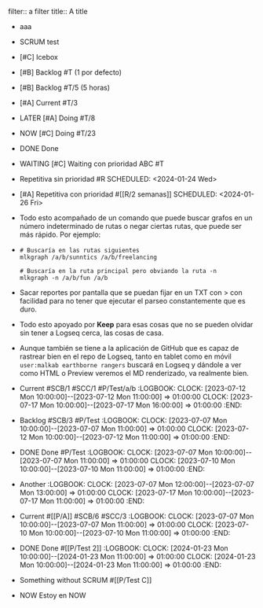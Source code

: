 filter:: a filter
title:: A title
- aaa

- SCRUM test

- [#C] Icebox

- [#B] Backlog #T (1 por defecto)

- [#B] Backlog #T/5 (5 horas)

- [#A] Current #T/3

- LATER [#A] Doing #T/8

- NOW [#C] Doing #T/23

- DONE Done

- WAITING [#C] Waiting con prioridad ABC #T

- Repetitiva sin prioridad #R
  SCHEDULED: <2024-01-24 Wed>

- [#A] Repetitiva con prioridad #[[R/2 semanas]]
  SCHEDULED: <2024-01-26 Fri>

- Todo esto acompañado de un comando que puede buscar grafos en un número indeterminado de rutas o negar ciertas rutas, que puede ser más rápido. Por ejemplo:

- ```shell
  # Buscaría en las rutas siguientes
  mlkgraph /a/b/sunntics /a/b/freelancing

  # Buscaría en la ruta principal pero obviando la ruta -n
  mlkgraph -n /a/b/fun /a/b
  ```
- Sacar reportes por pantalla que se puedan fijar en un TXT con > con facilidad para no tener que ejecutar el parseo constantemente que es duro.
- Todo esto apoyado por **Keep** para esas cosas que no se pueden olvidar sin tener a Logseq cerca, las cosas de casa.
- Aunque también se tiene a la aplicación de GitHub que es capaz de rastrear bien en el repo de Logseq, tanto en tablet como en móvil `user:malkab earthborne rangers` buscará en Logseq y dándole a ver como HTML o Preview veremos el MD renderizado, va realmente bien.

- Current #SCB/1 #SCC/1 #P/Test/a/b
  :LOGBOOK:
  CLOCK: [2023-07-12 Mon 10:00:00]--[2023-07-12 Mon 11:00:00] =>  01:00:00
  CLOCK: [2023-07-17 Mon 10:00:00]--[2023-07-17 Mon 16:00:00] =>  01:00:00
  :END:

- Backlog #SCB/3 #P/Test
  :LOGBOOK:
  CLOCK: [2023-07-07 Mon 10:00:00]--[2023-07-07 Mon 11:00:00] =>  01:00:00
  CLOCK: [2023-07-12 Mon 10:00:00]--[2023-07-12 Mon 11:00:00] =>  01:00:00
  :END:

- DONE Done #P/Test
  :LOGBOOK:
  CLOCK: [2023-07-07 Mon 10:00:00]--[2023-07-07 Mon 11:00:00] =>  01:00:00
  CLOCK: [2023-07-10 Mon 10:00:00]--[2023-07-10 Mon 11:00:00] =>  01:00:00
  :END:

- Another
  :LOGBOOK:
  CLOCK: [2023-07-07 Mon 12:00:00]--[2023-07-07 Mon 13:00:00] =>  01:00:00
  CLOCK: [2023-07-17 Mon 10:00:00]--[2023-07-17 Mon 11:00:00] =>  01:00:00
  :END:

- Current #[[P/A]] #SCB/6 #SCC/3
  :LOGBOOK:
  CLOCK: [2023-07-07 Mon 10:00:00]--[2023-07-07 Mon 11:00:00] =>  01:00:00
  CLOCK: [2023-07-10 Mon 10:00:00]--[2023-07-10 Mon 11:00:00] =>  01:00:00
  :END:

- DONE Done #[[P/Test 2]]
  :LOGBOOK:
  CLOCK: [2024-01-23 Mon 10:00:00]--[2024-01-23 Mon 11:00:00] =>  01:00:00
  CLOCK: [2024-01-23 Mon 10:00:00]--[2024-01-23 Mon 11:00:00] =>  01:00:00
  :END:

- Something without SCRUM #[[P/Test C]]

- NOW Estoy en NOW
